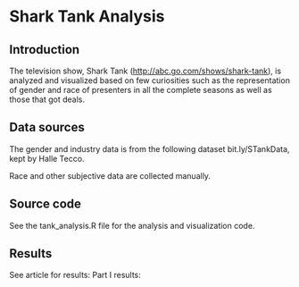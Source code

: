 # Shark Tank Analysis

## Introduction
The television show, Shark Tank (http://abc.go.com/shows/shark-tank), is analyzed and visualized based on few curiosities such as the representation of gender and race of presenters in all the complete seasons as well as those that got deals.

## Data sources
The gender and industry data is from the following dataset bit.ly/STankData, kept by Halle Tecco.

Race and other subjective data are collected manually.

## Source code
See the tank_analysis.R file for the analysis and visualization code.

## Results
See article for results:
Part I results:
